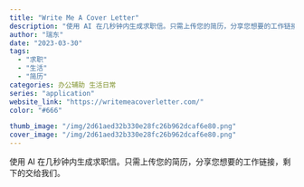 ```yaml
---
title: "Write Me A Cover Letter"
description: "使用 AI 在几秒钟内生成求职信。只需上传您的简历，分享您想要的工作链接，剩下的交给我们。"
author: "瑞东"
date: "2023-03-30"
tags:
  - "求职"
  - "生活"
  - "简历"
categories: 办公辅助 生活日常
series: "application"
website_link: "https://writemeacoverletter.com/"
color: "#666"

thumb_image: "/img/2d61aed32b330e28fc26b962dcaf6e80.png"
cover_image: "/img/2d61aed32b330e28fc26b962dcaf6e80.png"
---
```


使用 AI 在几秒钟内生成求职信。只需上传您的简历，分享您想要的工作链接，剩下的交给我们。